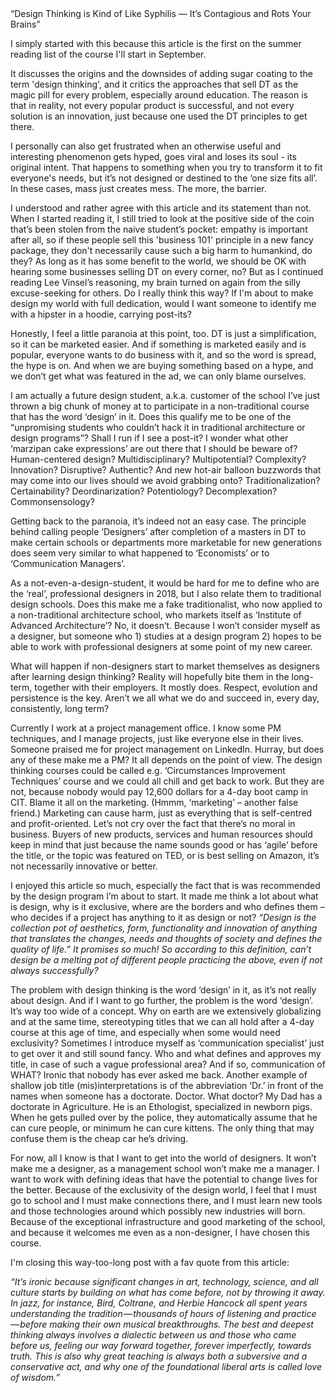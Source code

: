 <!DOCTYPE HTML>
<html lang="en">
   <head>
      <meta charset="utf=8>
      </head>
                     <body>
My first reading was <a href="https://medium.com/@sts_news/design-thinking-is-kind-of-like-syphilis-its-contagious-and-rots-your-brains-842ed078af29">“Design Thinking is Kind of Like Syphilis — It’s Contagious and Rots Your Brains”</a>

I simply started with this because this article is the first on the summer reading list of the course I'll start in September. 

It discusses the origins and the downsides of adding sugar coating to the term 'design thinking', and it critics the approaches that sell DT as the magic pill for every problem, especially around education. 
The reason is that in reality, not every popular product is successful, and not every solution is an innovation, just because one used the DT principles to get there. 

I personally can also get frustrated when an otherwise useful and interesting phenomenon gets hyped, goes viral and loses its soul - its original intent. That happens to something when you try to transform it to fit everyone's needs, but it’s not designed or destined to the ‘one size fits all’. In these cases, mass just creates mess. The more, the barrier.

I understood and rather agree with this article and its statement than not. 
When I started reading it, I still tried to look at the positive side of the coin that’s been stolen from the naive student’s pocket: empathy is important after all, so if these people sell this 'business 101' principle in a new fancy package, they don't necessarily cause such a big harm to humankind, do they? As long as it has some benefit to the world, we should be OK with hearing some businesses selling DT on every corner, no? 
But as I continued reading Lee Vinsel’s reasoning, my brain turned on again from the silly excuse-seeking for others. Do I really think this way? If I'm about to make design my world with full dedication, would I want someone to identify me with a hipster in a hoodie, carrying post-its? 

Honestly, I feel a little paranoia at this point, too. DT is just a simplification, so it can be marketed easier. And if something is marketed easily and is popular, everyone wants to do business with it, and so the word is spread, the hype is on. And when we are buying something based on a hype, and we don’t get what was featured in the ad, we can only blame ourselves.

I am actually a future design student, a.k.a. customer of the school I’ve just thrown a big chunk of money at to participate in a non-traditional course that has the word ‘design’ in it. Does this qualify me to be one of the “unpromising students who couldn’t hack it in traditional architecture or design programs”? Shall I run if I see a post-it? I wonder what other ‘marzipan cake expressions’ are out there that I should be beware of? Human-centered design? Multidisciplinary? Multipotential? Complexity? Innovation? Disruptive? Authentic? And new hot-air balloon buzzwords that may come into our lives should we avoid grabbing onto? Traditionalization? Certainability? Deordinarization? Potentiology? Decomplexation? Commonsensology?

Getting back to the paranoia, it’s indeed not an easy case. The principle behind calling people ‘Designers’ after completion of a masters in DT to make certain schools or departments more marketable for new generations does seem very similar to what happened to ‘Economists’ or to ‘Communication Managers’.

As a not-even-a-design-student, it would be hard for me to define who are the ‘real’, professional designers in 2018, but I also relate them to traditional design schools. Does this make me a fake traditionalist, who now applied to a non-traditional architecture school, who markets itself as ‘Institute of Advanced Architecture’? No, it doesn’t. Because I won’t consider myself as a designer, but someone who 1) studies at a design program 2) hopes to be able to work with professional designers at some point of my new career.

What will happen if non-designers start to market themselves as designers after learning design thinking? Reality will hopefully bite them in the long-term, together with their employers. It mostly does. Respect, evolution and persistence is the key. Aren’t we all what we do and succeed in, every day, consistently, long term?

Currently I work at a project management office. I know some PM techniques, and I manage projects, just like everyone else in their lives. Someone praised me for project management on LinkedIn. Hurray, but does any of these make me a PM? 
It all depends on the point of view. 
The design thinking courses could be called e.g. ‘Circumstances Improvement Techniques’ course and we could all chill and get back to work. But they are not, because nobody would pay 12,600 dollars for a 4-day boot camp in CIT. Blame it all on the marketing. (Hmmm, ‘marketing’ – another false friend.) Marketing can cause harm, just as everything that is self-centred and profit-oriented. Let’s not cry over the fact that there’s no moral in business. Buyers of new products, services and human resources should keep in mind that just because the name sounds good or has ‘agile’ before the title, or the topic was featured on TED, or is best selling on Amazon, it’s not necessarily innovative or better.

I enjoyed this article so much, especially the fact that is was recommended by the design program I’m about to start. It made me think a lot about what is design, why is it exclusive, where are the borders and who defines them – who decides if a project has anything to it as design or not? 
<i>“Design is the collection pot of aesthetics, form, functionality and innovation of anything that translates the changes, needs and thoughts of society and defines the quality of life.” It promises so much! So according to this definition, can’t design be a melting pot of different people practicing the above, even if not always successfully?</i>

The problem with design thinking is the word ‘design’ in it, as it’s not really about design. And if I want to go further, the problem is the word ‘design’. It’s way too wide of a concept. Why on earth are we extensively globalizing and at the same time, stereotyping titles that we can all hold after a 4-day course at this age of time, and especially when some would need exclusivity? Sometimes I introduce myself as ‘communication specialist’ just to get over it and still sound fancy. Who and what defines and approves my title, in case of such a vague professional area? And if so, communication of WHAT? Ironic that nobody has ever asked me back. Another example of shallow job title (mis)interpretations is of the abbreviation ‘Dr.’ in front of the names when someone has a doctorate. Doctor. What doctor? My Dad has a doctorate in Agriculture. He is an Ethologist, specialized in newborn pigs. When he gets pulled over by the police, they automatically assume that he can cure people, or minimum he can cure kittens. The only thing that may confuse them is the cheap car he’s driving.

For now, all I know is that I want to get into the world of designers. It won’t make me a designer, as a management school won’t make me a manager. I want to work with defining ideas that have the potential to change lives for the better. Because of the exclusivity of the design world, I feel that I must go to school and I must make connections there, and I must learn new tools and those technologies around which possibly new industries will born. Because of the exceptional infrastructure and good marketing of the school, and because it welcomes me even as a non-designer, I have chosen this course.
 
I'm closing this way-too-long post with a fav quote from this article:

<i>“It’s ironic because significant changes in art, technology, science, and all culture starts by building on what has come before, not by throwing it away. In jazz, for instance, Bird, Coltrane, and Herbie Hancock all spent years understanding the tradition — thousands of hours of listening and practice — before making their own musical breakthroughs. The best and deepest thinking always involves a dialectic between us and those who came before us, feeling our way forward together, forever imperfectly, towards truth. This is also why great teaching is always both a subversive and a conservative act, and why one of the foundational liberal arts is called love of wisdom.”</i>
</body>
</html>
